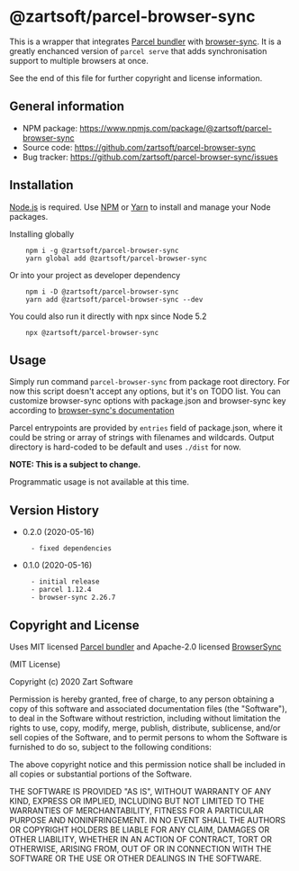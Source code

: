 @zartsoft/parcel-browser-sync
=============================

This is a wrapper that integrates [Parcel bundler](https://parceljs.org/)
with [browser-sync](https://browsersync.io/). It is a greatly enchanced
version of `parcel serve` that adds synchronisation support to multiple
browsers at once.

See the end of this file for further copyright and license information.


General information
-------------------

- NPM package: https://www.npmjs.com/package/@zartsoft/parcel-browser-sync
- Source code: https://github.com/zartsoft/parcel-browser-sync
- Bug tracker:  https://github.com/zartsoft/parcel-browser-sync/issues


Installation
------------

[Node.js](http://nodejs.org) is required. Use [NPM](https://npmjs.com)
or [Yarn](https://yarnpkg.com/) to install and manage your Node packages.


Installing globally

        npm i -g @zartsoft/parcel-browser-sync
        yarn global add @zartsoft/parcel-browser-sync

Or into your project as developer dependency

        npm i -D @zartsoft/parcel-browser-sync
        yarn add @zartsoft/parcel-browser-sync --dev

You could also run it directly with npx since Node 5.2

        npx @zartsoft/parcel-browser-sync


Usage
-----

Simply run command `parcel-browser-sync` from package root directory.
For now this script doesn't accept any options, but it's on TODO list.
You can customize browser-sync options with package.json and browser-sync key
according to [browser-sync's documentation](https://browsersync.io/docs/options)

Parcel entrypoints are provided by `entries` field of package.json, where it
could be string or array of strings with filenames and wildcards.
Output directory is hard-coded to be default and uses `./dist` for now.

**NOTE: This is a subject to change.**

Programmatic usage is not available at this time.

Version History
---------------

* 0.2.0 (2020-05-16)

        - fixed dependencies

* 0.1.0 (2020-05-16)

        - initial release
        - parcel 1.12.4
        - browser-sync 2.26.7


Copyright and License
--------------------

Uses MIT licensed [Parcel bundler](https://github.com/parcel-bundler/parcel) and
Apache-2.0 licensed [BrowserSync](https://github.com/BrowserSync/browser-sync)

(MIT License)

Copyright (c) 2020 Zart Software

Permission is hereby granted, free of charge, to any person obtaining a copy
of this software and associated documentation files (the "Software"), to deal
in the Software without restriction, including without limitation the rights
to use, copy, modify, merge, publish, distribute, sublicense, and/or sell
copies of the Software, and to permit persons to whom the Software is
furnished to do so, subject to the following conditions:

The above copyright notice and this permission notice shall be included in all
copies or substantial portions of the Software.

THE SOFTWARE IS PROVIDED "AS IS", WITHOUT WARRANTY OF ANY KIND, EXPRESS OR
IMPLIED, INCLUDING BUT NOT LIMITED TO THE WARRANTIES OF MERCHANTABILITY,
FITNESS FOR A PARTICULAR PURPOSE AND NONINFRINGEMENT. IN NO EVENT SHALL THE
AUTHORS OR COPYRIGHT HOLDERS BE LIABLE FOR ANY CLAIM, DAMAGES OR OTHER
LIABILITY, WHETHER IN AN ACTION OF CONTRACT, TORT OR OTHERWISE, ARISING FROM,
OUT OF OR IN CONNECTION WITH THE SOFTWARE OR THE USE OR OTHER DEALINGS IN THE
SOFTWARE.
